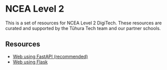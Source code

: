 # NCEA Level 2
This is a set of resources for NCEA Level 2 DigiTech. These resources are curated and supported by the Tūhura Tech team and our partner schools.

## Resources
- [Web using FastAPI (recommended)](/ncea/level-2/web-fastapi)
- [Web using Flask](/ncea/level-2/web-flask)
